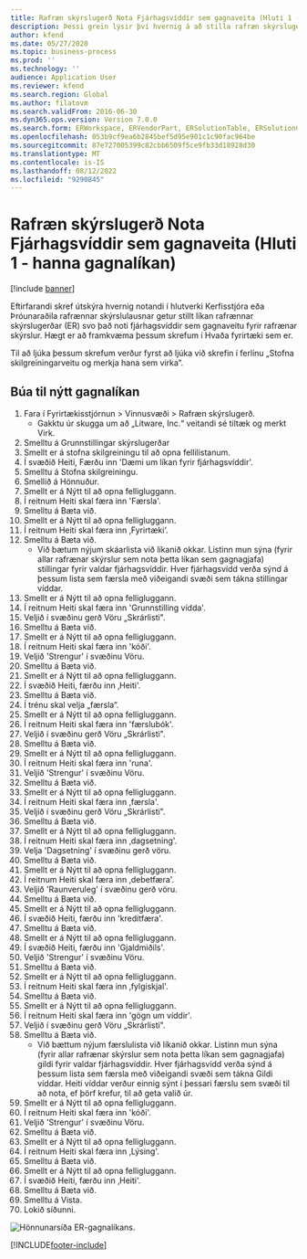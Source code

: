 ```yaml
---
title: Rafræn skýrslugerð Nota Fjárhagsvíddir sem gagnaveita (Hluti 1 - hanna gagnalíkan)
description: Þessi grein lýsir því hvernig á að stilla rafræn skýrslugerð (ER) líkan til að nota fjárhagsvíddir sem gagnagjafa fyrir ER skýrslur. (Hluti 1)
author: kfend
ms.date: 05/27/2020
ms.topic: business-process
ms.prod: ''
ms.technology: ''
audience: Application User
ms.reviewer: kfend
ms.search.region: Global
ms.author: filatovm
ms.search.validFrom: 2016-06-30
ms.dyn365.ops.version: Version 7.0.0
ms.search.form: ERWorkspace, ERVendorPart, ERSolutionTable, ERSolutionCreateDropDialog, ERDataModelDesigner, ERDataModelContentsItemCreationDialog
ms.openlocfilehash: 053b9cf9ea6b2845bef5d95e901c1c90fac964be
ms.sourcegitcommit: 87e727005399c82cbb6509f5ce9fb33d18928d30
ms.translationtype: MT
ms.contentlocale: is-IS
ms.lasthandoff: 08/12/2022
ms.locfileid: "9290845"
---
```

# <a name="er-use-financial-dimensions-as-a-data-source-part-1---design-data-model"></a>Rafræn skýrslugerð Nota Fjárhagsvíddir sem gagnaveita (Hluti 1 - hanna gagnalíkan)

[!include [banner](../../includes/banner.md)]

Eftirfarandi skref útskýra hvernig notandi í hlutverki Kerfisstjóra eða Þróunaraðila rafrænnar skýrslulausnar getur stillt líkan rafrænnar skýrslugerðar (ER) svo það noti fjárhagsvíddir sem gagnaveitu fyrir rafrænar skýrslur. Hægt er að framkvæma þessum skrefum í Hvaða fyrirtæki sem er.

Til að ljúka þessum skrefum verður fyrst að ljúka við skrefin í ferlinu „Stofna skilgreiningarveitu og merkja hana sem virka”.


## <a name="create-a-new-data-model"></a>Búa til nýtt gagnalíkan
1. Fara í Fyrirtækisstjórnun > Vinnusvæði > Rafræn skýrslugerð.
    * Gakktu úr skugga um að „Litware, Inc.“ veitandi sé tiltæk og merkt Virk.  
2. Smelltu á Grunnstillingar skýrslugerðar
3. Smellt er á stofna skilgreiningu til að opna fellilistanum.
4. Í svæðið Heiti, Færðu inn 'Dæmi um líkan fyrir fjárhagsvíddir'.
5. Smelltu á Stofna skilgreiningu.
6. Smellið á Hönnuður.
7. Smellt er á Nýtt til að opna felligluggann.
8. Í reitnum Heiti skal færa inn 'Færsla'.
9. Smelltu á Bæta við.
10. Smellt er á Nýtt til að opna felligluggann.
11. Í reitnum Heiti skal færa inn ‚Fyrirtæki‘.
12. Smelltu á Bæta við.
    * Við bætum nýjum skáarlista við líkanið okkar. Listinn mun sýna (fyrir allar rafrænar skýrslur sem nota þetta líkan sem gagnagjafa) stillingar fyrir valdar fjárhagsvíddir. Hver fjárhagsvídd verða sýnd á þessum lista sem færsla með viðeigandi svæði sem tákna stillingar víddar.  
13. Smellt er á Nýtt til að opna felligluggann.
14. Í reitnum Heiti skal færa inn 'Grunnstilling vídda'.
15. Veljið í svæðinu gerð Vöru „Skrárlisti".
16. Smelltu á Bæta við.
17. Smellt er á Nýtt til að opna felligluggann.
18. Í reitnum Heiti skal færa inn 'kóði'.
19. Veljið 'Strengur' í svæðinu Vöru.
20. Smelltu á Bæta við.
21. Smellt er á Nýtt til að opna felligluggann.
22. Í svæðið Heiti, færðu inn ‚Heiti'.
23. Smelltu á Bæta við.
24. Í trénu skal velja „færsla“.
25. Smellt er á Nýtt til að opna felligluggann.
26. Í reitnum Heiti skal færa inn 'færslubók'.
27. Veljið í svæðinu gerð Vöru „Skrárlisti".
28. Smelltu á Bæta við.
29. Smellt er á Nýtt til að opna felligluggann.
30. Í reitnum Heiti skal færa inn 'runa'.
31. Veljið 'Strengur' í svæðinu Vöru.
32. Smelltu á Bæta við.
33. Smellt er á Nýtt til að opna felligluggann.
34. Í reitnum Heiti skal færa inn ‚færsla'.
35. Veljið í svæðinu gerð Vöru „Skrárlisti".
36. Smelltu á Bæta við.
37. Smellt er á Nýtt til að opna felligluggann.
38. Í reitnum Heiti skal færa inn ‚dagsetning'.
39. Velja 'Dagsetning' í svæðinu gerð vöru.
40. Smelltu á Bæta við.
41. Smellt er á Nýtt til að opna felligluggann.
42. Í reitnum Heiti skal færa inn ‚debetfæra'.
43. Veljið 'Raunveruleg' í svæðinu gerð vöru.
44. Smelltu á Bæta við.
45. Smellt er á Nýtt til að opna felligluggann.
46. Í svæðið Heiti, færðu inn 'kreditfæra'.
47. Smelltu á Bæta við.
48. Smellt er á Nýtt til að opna felligluggann.
49. Í svæðið Heiti, færðu inn 'Gjaldmiðils'.
50. Veljið 'Strengur' í svæðinu Vöru.
51. Smelltu á Bæta við.
52. Smellt er á Nýtt til að opna felligluggann.
53. Í reitnum Heiti skal færa inn ‚fylgiskjal'.
54. Smelltu á Bæta við.
55. Smellt er á Nýtt til að opna felligluggann.
56. Í reitnum Heiti skal færa inn 'gögn um víddir'.
57. Veljið í svæðinu gerð Vöru „Skrárlisti".
58. Smelltu á Bæta við.
    * Við bættum nýjum færslulista við líkanið okkar. Listinn mun sýna (fyrir allar rafrænar skýrslur sem nota þetta líkan sem gagnagjafa) gildi fyrir valdar fjárhagsvíddir. Hver fjárhagsvídd verða sýnd á þessum lista sem færsla með viðeigandi svæði sem tákna Gildi víddar. Heiti víddar verður einnig sýnt í þessari færslu sem svæði til að nota, ef þörf krefur, til að geta valið úr.  
59. Smellt er á Nýtt til að opna felligluggann.
60. Í reitnum Heiti skal færa inn 'kóði'.
61. Veljið 'Strengur' í svæðinu Vöru.
62. Smelltu á Bæta við.
63. Smellt er á Nýtt til að opna felligluggann.
64. Í reitnum Heiti skal færa inn ‚Lýsing'.
65. Smelltu á Bæta við.
66. Smellt er á Nýtt til að opna felligluggann.
67. Í svæðið Heiti, færðu inn ‚Heiti'.
68. Smelltu á Bæta við.
69. Smelltu á Vista.
70. Lokið síðunni.

![Hönnunarsíða ER-gagnalíkans.](../media/er-financial-dimensions-guides-data-model.png)



[!INCLUDE[footer-include](../../../../includes/footer-banner.md)]
